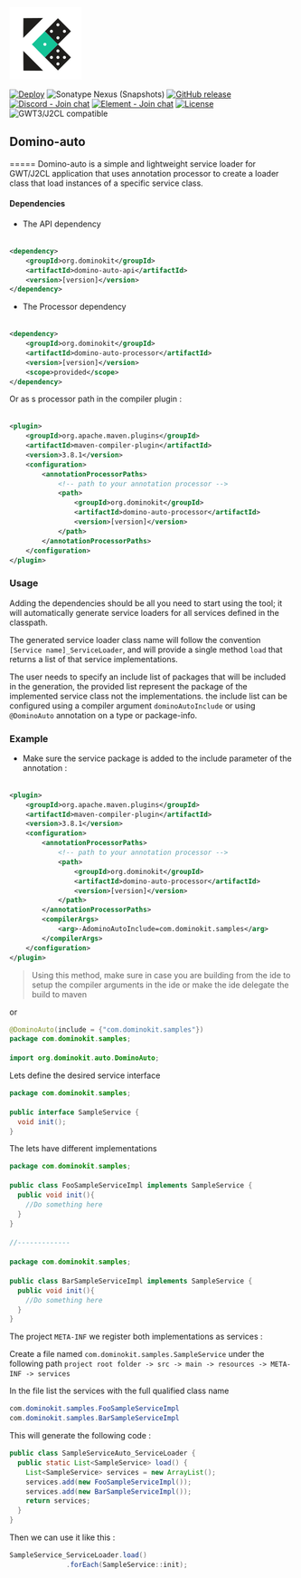 ![logoimage](https://raw.githubusercontent.com/DominoKit/DominoKit.github.io/master/logo/128.png)

<a href="https://github.com/DominoKit/domino-auto/actions?query=workflow:%22Deploy%22"><img src="https://github.com/DominoKit/domino-auto/workflows/Deploy/badge.svg" alt="Deploy"></a>
![Sonatype Nexus (Snapshots)](https://img.shields.io/badge/Snapshot-HEAD--SNAPSHOT-orange)
<a href="https://github.com/DominoKit/domino-auto/releases/"><img src="https://img.shields.io/github/release/DominoKit/domino-auto?include_prereleases=&amp;sort=semver&amp;color=14c398" alt="GitHub release"></a>
<a href="https://discord.gg/35UG3FhfHq"><img src="https://img.shields.io/badge/Discord-Join_chat-14c398?logo=discord&amp;logoColor=white" alt="Discord - Join chat"></a>
<a href="https://matrix.to/#/#DominoKit_domino:gitter.im"><img src="https://img.shields.io/badge/Element-Join_chat-14c398?logo=element&amp;logoColor=white" alt="Element - Join chat"></a>
<a href="#license"><img src="https://img.shields.io/badge/License-_Apache_2.0-14c398" alt="License"></a>
![GWT3/J2CL compatible](https://img.shields.io/badge/GWT3/J2CL-compatible-brightgreen.svg)

## Domino-auto
=====
Domino-auto is a simple and lightweight service loader for GWT/J2CL application that uses annotation processor to create
a loader class that load instances of a specific service class.

#### Dependencies

- The API dependency

```xml

<dependency>
    <groupId>org.dominokit</groupId>
    <artifactId>domino-auto-api</artifactId>
    <version>[version]</version>
</dependency>
```

- The Processor dependency

```xml

<dependency>
    <groupId>org.dominokit</groupId>
    <artifactId>domino-auto-processor</artifactId>
    <version>[version]</version>
    <scope>provided</scope>
</dependency>
```

Or as s processor path in the compiler plugin :

```xml

<plugin>
    <groupId>org.apache.maven.plugins</groupId>
    <artifactId>maven-compiler-plugin</artifactId>
    <version>3.8.1</version>
    <configuration>
        <annotationProcessorPaths>
            <!-- path to your annotation processor -->
            <path>
                <groupId>org.dominokit</groupId>
                <artifactId>domino-auto-processor</artifactId>
                <version>[version]</version>
            </path>
        </annotationProcessorPaths>
    </configuration>
</plugin>

```

### Usage

Adding the dependencies should be all you need to start using the tool; it will automatically generate service loaders
for all services defined in the classpath.

The generated service loader class name will follow the convention `[Service name]_ServiceLoader`, and will provide a
single method `load` that returns a list of that service implementations.

The user needs to specify an include list of packages that will be included in the generation, the provided list
represent the package of the implemented service class not the implementations. the include list can be configured using a
compiler argument `dominoAutoInclude` or using `@DominoAuto` annotation on a type or package-info.
### Example

- Make sure the service package is added to the include parameter of the annotation :

```xml

<plugin>
    <groupId>org.apache.maven.plugins</groupId>
    <artifactId>maven-compiler-plugin</artifactId>
    <version>3.8.1</version>
    <configuration>
        <annotationProcessorPaths>
            <!-- path to your annotation processor -->
            <path>
                <groupId>org.dominokit</groupId>
                <artifactId>domino-auto-processor</artifactId>
                <version>[version]</version>
            </path>
        </annotationProcessorPaths>
        <compilerArgs>
            <arg>-AdominoAutoInclude=com.dominokit.samples</arg>
        </compilerArgs>
    </configuration>
</plugin>
```

> Using this method, make sure in case you are building from the ide to setup the compiler arguments in the ide or make
> the ide delegate the build to maven

or

```java
@DominoAuto(include = {"com.dominokit.samples"})
package com.dominokit.samples;

import org.dominokit.auto.DominoAuto;
```

Lets define the desired service interface

```java
package com.dominokit.samples;

public interface SampleService {
  void init();
}
```

The lets have different implementations

```java
package com.dominokit.samples;

public class FooSampleServiceImpl implements SampleService {
  public void init(){
    //Do something here
  }
}

//-------------

package com.dominokit.samples;

public class BarSampleServiceImpl implements SampleService {
  public void init(){
    //Do something here
  }
}
```
The project `META-INF` we register both implementations as services :

Create a file named `com.dominokit.samples.SampleService` under the following path
`project root folder -> src -> main -> resources -> META-INF -> services`

In the file list the services with the full qualified class name

```java
com.dominokit.samples.FooSampleServiceImpl
com.dominokit.samples.BarSampleServiceImpl
```

This will generate the following code :

```java
public class SampleServiceAuto_ServiceLoader {
  public static List<SampleService> load() {
    List<SampleService> services = new ArrayList();
    services.add(new FooSampleServiceImpl());
    services.add(new BarSampleServiceImpl());
    return services;
  }
}
```

Then we can use it like this :

```java
SampleService_ServiceLoader.load()
              .forEach(SampleService::init);
```









